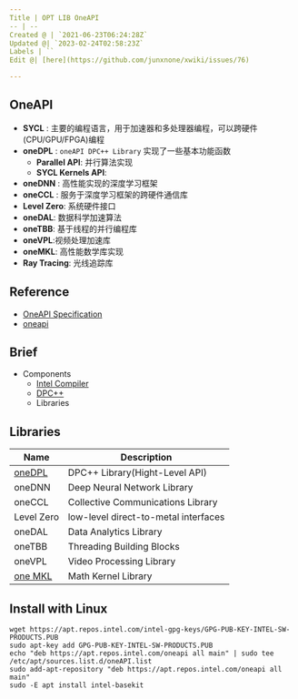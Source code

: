 ```yaml
---
Title | OPT LIB OneAPI
-- | --
Created @ | `2021-06-23T06:24:28Z`
Updated @| `2023-02-24T02:58:23Z`
Labels | ``
Edit @| [here](https://github.com/junxnone/xwiki/issues/76)

---
```


## OneAPI

- **SYCL** : 主要的编程语言，用于加速器和多处理器编程，可以跨硬件(CPU/GPU/FPGA)编程
- **oneDPL** : `oneAPI DPC++ Library` 实现了一些基本功能函数
  - **Parallel API**: 并行算法实现
  - **SYCL Kernels API**: 
- **oneDNN** : 高性能实现的深度学习框架
- **oneCCL** : 服务于深度学习框架的跨硬件通信库
- **Level Zero**: 系统硬件接口
- **oneDAL**: 数据科学加速算法
- **oneTBB**: 基于线程的并行编程库
- **oneVPL**:视频处理加速库
- **oneMKL**: 高性能数学库实现
- **Ray Tracing**: 光线追踪库


## Reference

- [OneAPI Specification](https://spec.oneapi.io/versions/1.2-rev-1/)
- [oneapi](https://software.intel.com/content/www/us/en/develop/tools/oneapi.html)



## Brief
- Components
  - [Intel Compiler](/Intel_Compiler)
  - [DPC++](/DPCPP)
  - Libraries

## Libraries

Name | Description
-- | --
[oneDPL](/oneDPL) | DPC++ Library(Hight-Level API)
oneDNN | Deep Neural Network Library
oneCCL | Collective Communications Library
Level Zero | low-level direct-to-metal interfaces
oneDAL | Data Analytics Library
oneTBB | Threading Building Blocks
oneVPL | Video Processing Library
[one MKL](/Intel_MKL) | Math Kernel Library



## Install  with Linux

```
wget https://apt.repos.intel.com/intel-gpg-keys/GPG-PUB-KEY-INTEL-SW-PRODUCTS.PUB
sudo apt-key add GPG-PUB-KEY-INTEL-SW-PRODUCTS.PUB
echo "deb https://apt.repos.intel.com/oneapi all main" | sudo tee /etc/apt/sources.list.d/oneAPI.list
sudo add-apt-repository "deb https://apt.repos.intel.com/oneapi all main"
sudo -E apt install intel-basekit
```


